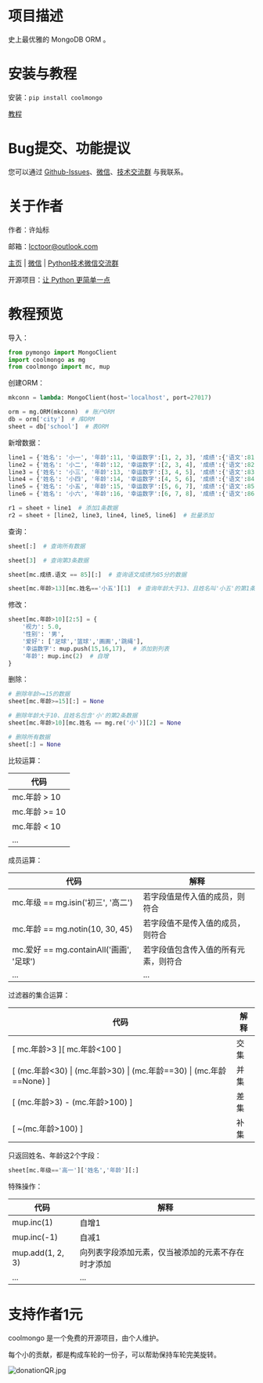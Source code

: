 # 项目描述

史上最优雅的 MongoDB ORM 。

# 安装与教程

安装：`pip install coolmongo`

[教程](https://github.com/lcctoor/lccpy/blob/main/packages/coolmongo/docs/doc.md)

# Bug提交、功能提议

您可以通过 [Github-Issues](https://github.com/lcctoor/lccpy/issues)、[微信](https://raw.githubusercontent.com/lcctoor/me/main/author/WeChatQR.jpg)、[技术交流群](https://raw.githubusercontent.com/lcctoor/me/main/ExchangeGroup/PythonTecQR.jpg) 与我联系。

# 关于作者

作者：许灿标

邮箱：lcctoor@outlook.com

[主页](https://github.com/lcctoor/me/blob/main/home.md) | [微信](https://raw.githubusercontent.com/lcctoor/me/main/author/WeChatQR.jpg) | [Python技术微信交流群](https://raw.githubusercontent.com/lcctoor/me/main/ExchangeGroup/PythonTecQR.jpg)

开源项目：[让 Python 更简单一点](https://github.com/lcctoor/lccpy#readme)

# 教程预览

导入：

```python
from pymongo import MongoClient
import coolmongo as mg
from coolmongo import mc, mup
```

创建ORM：

```python
mkconn = lambda: MongoClient(host='localhost', port=27017)

orm = mg.ORM(mkconn)  # 账户ORM
db = orm['city']  # 库ORM
sheet = db['school']  # 表ORM
```

新增数据：

```python
line1 = {'姓名': '小一', '年龄':11, '幸运数字':[1, 2, 3], '成绩':{'语文':81, '数学':82}}
line2 = {'姓名': '小二', '年龄':12, '幸运数字':[2, 3, 4], '成绩':{'语文':82, '数学':83}}
line3 = {'姓名': '小三', '年龄':13, '幸运数字':[3, 4, 5], '成绩':{'语文':83, '数学':84}}
line4 = {'姓名': '小四', '年龄':14, '幸运数字':[4, 5, 6], '成绩':{'语文':84, '数学':85}}
line5 = {'姓名': '小五', '年龄':15, '幸运数字':[5, 6, 7], '成绩':{'语文':85, '数学':86}}
line6 = {'姓名': '小六', '年龄':16, '幸运数字':[6, 7, 8], '成绩':{'语文':86, '数学':87}}

r1 = sheet + line1  # 添加1条数据
r2 = sheet + [line2, line3, line4, line5, line6]  # 批量添加
```

查询：

```python
sheet[:]  # 查询所有数据

sheet[3]  # 查询第3条数据

sheet[mc.成绩.语文 == 85][:]  # 查询语文成绩为85分的数据

sheet[mc.年龄>13][mc.姓名=='小五'][1]  # 查询年龄大于13、且姓名叫'小五'的第1条数据
```

修改：

```python
sheet[mc.年龄>10][2:5] = {
    '视力': 5.0,
    '性别': '男',
    '爱好': ['足球','篮球','画画','跳绳'],
    '幸运数字': mup.push(15,16,17),  # 添加到列表
    '年龄': mup.inc(2)  # 自增
}
```

删除：

```python
# 删除年龄>=15的数据
sheet[mc.年龄>=15][:] = None

# 删除年龄大于10、且姓名包含'小'的第2条数据
sheet[mc.年龄>10][mc.姓名 == mg.re('小')][2] = None

# 删除所有数据
sheet[:] = None
```

比较运算：

| 代码          |
| ------------- |
| mc.年龄 > 10  |
| mc.年龄 >= 10 |
| mc.年龄 < 10  |
| ...           |

成员运算：

| 代码                                     | 解释                                 |
| ---------------------------------------- | ------------------------------------ |
| mc.年级 == mg.isin('初三', '高二')       | 若字段值是传入值的成员，则符合       |
| mc.年龄 == mg.notin(10, 30, 45)          | 若字段值不是传入值的成员，则符合     |
| mc.爱好 == mg.containAll('画画', '足球') | 若字段值包含传入值的所有元素，则符合 |
| ...                                      | ...                                  |

过滤器的集合运算：

| 代码                                                                   | 解释 |
| ---------------------------------------------------------------------- | ---- |
| [ mc.年龄>3 ][ mc.年龄<100 ]                                           | 交集 |
| [ (mc.年龄<30) \| (mc.年龄>30) \| (mc.年龄==30) \| (mc.年龄==None) ] | 并集 |
| [ (mc.年龄>3) - (mc.年龄>100) ]                                        | 差集 |
| [ ~(mc.年龄>100) ]                                                     | 补集 |

只返回姓名、年龄这2个字段：

```python
sheet[mc.年级=='高一']['姓名','年龄'][:]
```

特殊操作：

| 代码             | 解释                                               |
| ---------------- | -------------------------------------------------- |
| mup.inc(1)       | 自增1                                              |
| mup.inc(-1)      | 自减1                                              |
| mup.add(1, 2, 3) | 向列表字段添加元素，仅当被添加的元素不存在时才添加 |
| ...              | ...                                                |

# 支持作者1元

coolmongo 是一个免费的开源项目，由个人维护。

每个小的贡献，都是构成车轮的一份子，可以帮助保持车轮完美旋转。

![donationQR.jpg](https://raw.githubusercontent.com/lcctoor/me/main/donation/donationQR_1rmb_200_200.jpg)
